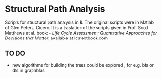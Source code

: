 # Structural Path Analysis
Scripts for structural path analysis in R. 
The original scripts were in Matlab of Glen Peters, Cicero. 
It is a traslation of the scripts given in Prof. Scott Matthews at al. book: 
                - _Life Cycle Assessment: Quantitative Approaches for Decisions that Matter_, available at lcatextbook.com

## TO DO
 - new algorithms for building the trees could be explored , for e.g. bfs or dfs in graphblas
